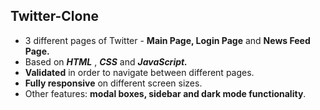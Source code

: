 ## Twitter-Clone
* 3 different pages of Twitter - **Main Page, Login Page** and **News Feed Page.** 
* Based on ***HTML*** , ***CSS*** and ***JavaScript.*** 
* **Validated** in order to navigate between different pages.
* **Fully responsive** on different screen sizes.
* Other features: **modal boxes, sidebar and dark mode functionality**. 

